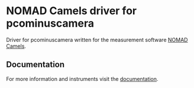 # NOMAD Camels driver for pcominuscamera

Driver for pcominuscamera written for the measurement software [NOMAD Camels](https://fau-lap.github.io/NOMAD-CAMELS/).


## Documentation

For more information and instruments visit the [documentation](https://fau-lap.github.io/NOMAD-CAMELS/doc/instruments/instruments.html).